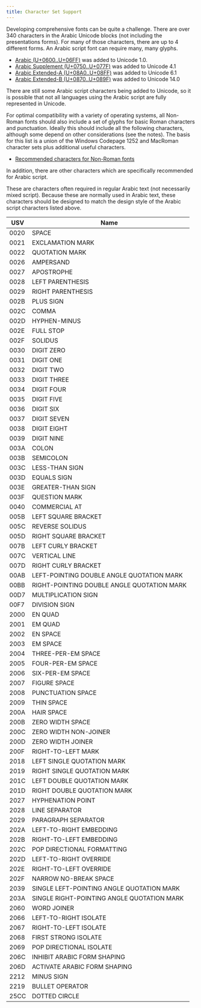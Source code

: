 ```yaml
---
title: Character Set Support
---
```


Developing comprehensive fonts can be quite a challenge. There are over 340 characters in the Arabic Unicode blocks (not including the presentations forms). For many of those characters, there are up to 4 different forms. An Arabic script font can require many, many glyphs.

* [Arabic (U+0600..U+06FF)](http://www.unicode.org/charts/PDF/U0600.pdf) was added to Unicode 1.0. 
* [Arabic Supplement (U+0750..U+077F)](http://www.unicode.org/charts/PDF/U0750.pdf) was added to Unicode 4.1
* [Arabic Extended-A (U+08A0..U+08FF)](http://www.unicode.org/charts/PDF/U08A0.pdf) was added to Unicode 6.1
* [Arabic Extended-B (U+0870..U+089F)](http://www.unicode.org/charts/PDF/U0870.pdf) was added to Unicode 14.0

There are still some Arabic script characters being added to Unicode, so it is possible that not all languages using the Arabic script are fully represented in Unicode.

For optimal compatibility with a variety of operating systems, all Non-Roman fonts should also include a set of glyphs for basic Roman characters and punctuation. Ideally this should include all the following characters, although some depend on other considerations (see the notes). The basis for this list is a union of the Windows Codepage 1252 and MacRoman character sets plus additional useful characters. 

* [Recommended characters for Non-Roman fonts](https://github.com/silnrsi/pysilfont/blob/master/lib/silfont/data/required_chars.csv)

In addition, there are other characters which are specifically recommended for Arabic script. 

These are characters often required in regular Arabic text (not necessarily mixed script). Because these are normally used in Arabic text, these characters should be designed to match the design style of the Arabic script characters listed above.

USV | Name 
--- | ---- 
0020 | SPACE
0021 | EXCLAMATION MARK 
0022 | QUOTATION MARK 
0026 | AMPERSAND 
0027 | APOSTROPHE 
0028 | LEFT PARENTHESIS 
0029 | RIGHT PARENTHESIS 
002B | PLUS SIGN 
002C | COMMA 
002D | HYPHEN-MINUS 
002E | FULL STOP 
002F | SOLIDUS 
0030 | DIGIT ZERO 
0031 | DIGIT ONE 
0032 | DIGIT TWO 
0033 | DIGIT THREE 
0034 | DIGIT FOUR 
0035 | DIGIT FIVE 
0036 | DIGIT SIX 
0037 | DIGIT SEVEN 
0038 | DIGIT EIGHT 
0039 | DIGIT NINE 
003A | COLON 
003B | SEMICOLON 
003C | LESS-THAN SIGN 
003D | EQUALS SIGN 
003E | GREATER-THAN SIGN 
003F | QUESTION MARK 
0040 | COMMERCIAL AT 
005B | LEFT SQUARE BRACKET 
005C | REVERSE SOLIDUS 
005D | RIGHT SQUARE BRACKET 
007B | LEFT CURLY BRACKET 
007C | VERTICAL LINE 
007D | RIGHT CURLY BRACKET 
00AB | LEFT-POINTING DOUBLE ANGLE QUOTATION MARK 
00BB | RIGHT-POINTING DOUBLE ANGLE QUOTATION MARK 
00D7 | MULTIPLICATION SIGN 
00F7 | DIVISION SIGN 
2000 | EN QUAD 
2001 | EM QUAD 
2002 | EN SPACE 
2003 | EM SPACE 
2004 | THREE-PER-EM SPACE 
2005 | FOUR-PER-EM SPACE 
2006 | SIX-PER-EM SPACE 
2007 | FIGURE SPACE 
2008 | PUNCTUATION SPACE 
2009 | THIN SPACE 
200A | HAIR SPACE 
200B | ZERO WIDTH SPACE 
200C | ZERO WIDTH NON-JOINER 
200D | ZERO WIDTH JOINER 
200F | RIGHT-TO-LEFT MARK 
2018 | LEFT SINGLE QUOTATION MARK 
2019 | RIGHT SINGLE QUOTATION MARK 
201C | LEFT DOUBLE QUOTATION MARK 
201D | RIGHT DOUBLE QUOTATION MARK 
2027 | HYPHENATION POINT 
2028 | LINE SEPARATOR 
2029 | PARAGRAPH SEPARATOR 
202A | LEFT-TO-RIGHT EMBEDDING 
202B | RIGHT-TO-LEFT EMBEDDING 
202C | POP DIRECTIONAL FORMATTING 
202D | LEFT-TO-RIGHT OVERRIDE 
202E | RIGHT-TO-LEFT OVERRIDE 
202F | NARROW NO-BREAK SPACE 
2039 | SINGLE LEFT-POINTING ANGLE QUOTATION MARK 
203A | SINGLE RIGHT-POINTING ANGLE QUOTATION MARK 
2060 | WORD JOINER 
2066 | LEFT-TO-RIGHT ISOLATE 
2067 | RIGHT-TO-LEFT ISOLATE 
2068 | FIRST STRONG ISOLATE 
2069 | POP DIRECTIONAL ISOLATE 
206C | INHIBIT ARABIC FORM SHAPING 
206D | ACTIVATE ARABIC FORM SHAPING 
2212 | MINUS SIGN 
2219 | BULLET OPERATOR 
25CC | DOTTED CIRCLE
